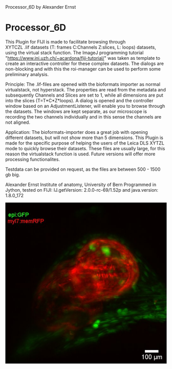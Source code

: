 <!DOCTYPE html>
<html>
<head>
Processor_6D by Alexander Ernst
</head>
<body>

<h1> Processor_6D  </h1>
<p>

This Plugin for FIJI is made to facilitate browsing through <br> XYTCZL .lif datasets (T: frames C:Channels Z:slices, L: loops) datasets, using the virtual stack function. 
The ImageJ programming tutorial "https://www.ini.uzh.ch/~acardona/fiji-tutorial/" was taken as template to create an interactive controller for these 
complex datasets. The dialogs are non-blocking and with this the roi-manager can be used to perform some preliminary analysis.
</p>
<p> 
Principle:
The .lif-files are opened with the bioformats importer as normal virtualstack, not hyperstack. 
The properties are read from the metadata and subsequently Channels and Slices are set to 1, while all dimensions
are put into the slices (T=T*C*Z*loops). A dialog is opened and the controller window based on an AdjustmentListener, will enable you to browse through the datasets.  The windows are kept separate, as our microscope is recording the two channels individually and in this sense the channels are not aligned. 
</p>
<p> 
Application: 
The bioformats-importer does a great job with opening different datasets, but will not show more than 5 dimensions. 
This Plugin is made for the specific purpose of helping the users of the Leica DLS XYTZL mode to quickly browse their datasets.  
These files are usually large, for this reason the virtualstack function is used. Future versions will offer more processing functionalites.
</p>
<p> 
Testdata can be provided on request, as the files are between 500 - 1500 gb big. 
</p>
<p> 
Alexander Ernst
Institute of anatomy, University of Bern
Programmed in Jython, tested on FIJI: IJ.getVersion: 2.0.0-rc-69/1.52p   and java.version: 1.8.0_172
</p>
<img src="Zebrafish_heart-picture.jpg" alt="Zebrafish-heart">
</body>
</html>
